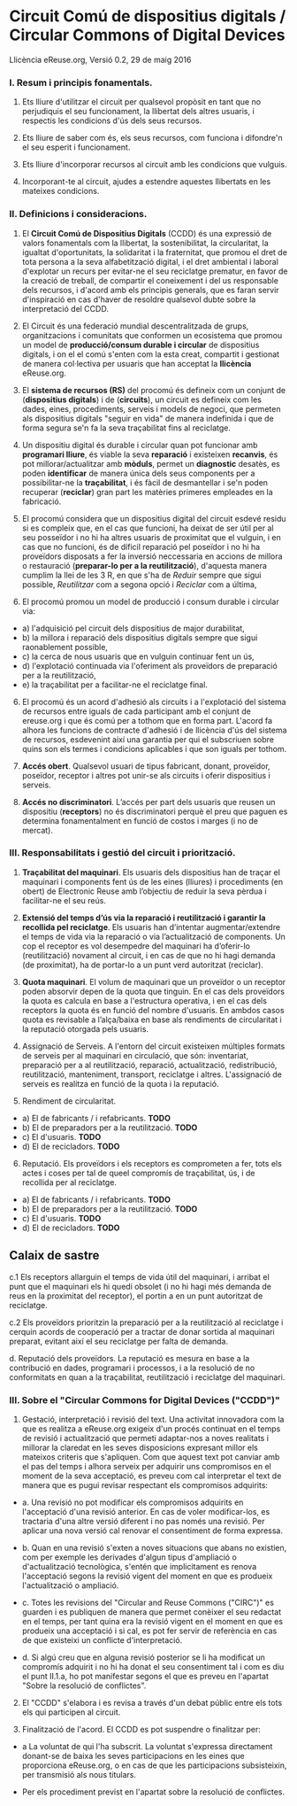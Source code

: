 Circuit Comú de dispositius digitals  / Circular Commons of Digital Devices
====================================
Llicència eReuse.org, Versió 0.2, 29 de maig 2016

### I. Resum i principis fonamentals.

1. Ets lliure d'utilitzar el circuit per qualsevol propòsit en tant que no perjudiquis el seu funcionament, la llibertat dels altres usuaris, i respectis les condicions d'ús dels seus recursos.

2. Ets lliure de saber com és, els seus recursos, com funciona i difondre'n el seu esperit i funcionament.

3. Ets lliure d'incorporar recursos al circuit amb les condicions que vulguis.

4. Incorporant-te al circuit, ajudes a estendre aquestes llibertats en les mateixes condicions.

### II. Definicions i consideracions.

1. El **Circuit Comú de Dispositius Digitals** (CCDD) és una expressió de valors fonamentals com la llibertat, la sostenibilitat, la circularitat, la igualtat d'oportunitats, la solidaritat i la fraternitat, que promou el dret de tota persona a la seva alfabetització digital, i el dret ambiental i laboral d'explotar un recurs per evitar-ne el seu reciclatge prematur, en favor de la creació de treball, de compartir el coneixement i del us responsable dels recursos, i d'acord amb els principis generals, que es faran servir d'inspiració en cas d'haver de resoldre qualsevol dubte sobre la interpretació del CCDD.

2. El Circuit és una federació mundial descentralitzada de grups, organitzacions i comunitats que conformen un ecosistema que promou un model de **producció/consum durable i circular** de dispositius digitals, i on el el comú s'enten com la  esta creat, compartit i gestionat de manera col·lectiva per usuaris que han acceptat la **llicència** eReuse.org.

3. El **sistema de recursos (RS)** del procomú és defineix com un conjunt de (**dispositius digitals**) i de (**circuits**), un circuit es defineix com les dades, eines, procediments, serveis i models de negoci, que permeten als dispositius digitals "seguir en vida" de manera indefinida i que de forma segura se'n fa la seva traçabilitat fins al reciclatge.

4. Un dispositiu digital és durable i circular quan pot funcionar amb **programari lliure**, és viable la seva **reparació** i existeixen **recanvis**, és pot millorar/actualitzar amb **mòduls**, permet un **diagnostic** desatès, es poden **identificar** de manera única dels seus components per a possibilitar-ne la **traçabilitat**, i és fàcil de desmantellar i se'n poden recuperar (**reciclar**) gran part les matèries primeres empleades en la fabricació.  

5. El procomú considera que un dispositius digital del circuit esdevé residu si es compleix que, en el cas que funcioni, ha deixat de ser útil per al seu posseïdor i no hi ha altres usuaris de proximitat que el vulguin, i en cas que no funcioni, és de díficil reparació pel poseïdor i no hi ha proveïdors disposats a fer la inversió neccessaria en accions de millora o restauració (**preparar-lo per a la reutilització**), d'aquesta manera cumplim la llei de les 3 R, en que s'ha de *Reduir* sempre que sigui possible, *Reutilitzar* com a segona opció i *Reciclar* com a última, 

6. El procomú promou un model de producció i consum durable i circular via: 

 * a) l'adquisició pel circuit dels dispositius de major durabilitat, 
 * b) la millora i reparació dels dispositius digitals sempre que sigui raonablement possible,
 * c) la cerca de nous usuaris que en vulguin continuar fent un ús,
 * d) l'explotació continuada via l'oferiment als proveïdors de preparació per a la reutilització,
 * e) la traçabilitat per a facilitar-ne el reciclatge final.

6. El procomú és un acord d'adhesió als circuits i a l'explotació del sistema de recursos entre iguals de cada participant amb el conjunt de ereuse.org i que és comú per a tothom que en forma part. L'acord fa alhora les funcions de contracte d'adhesió i de llicència d'ús del sistema de recursos, esdevenint així una garantia per qui el subscriuen sobre quins son els termes i condicions aplicables i que son iguals per tothom.

7. **Accés obert**. Qualsevol usuari de tipus fabricant, donant, proveïdor, poseïdor, receptor i altres pot unir-se als circuits i oferir dispositius i serveis.

8. **Accés no discriminatori**. L’accés per part dels usuaris que reusen un dispositiu (**receptors**) no és discriminatori perquè el preu que paguen es determina fonamentalment en funció de costos i marges (i no de mercat).


### III. Responsabilitats i gestió del circuit i priorització.

1. **Traçabilitat del maquinari**. Els usuaris dels dispositius han de traçar el maquinari i components fent ús de les eines (lliures) i procediments (en obert) de Electronic Reuse amb l’objectiu de reduir la seva pèrdua i facilitar-ne el seu reús.
 
2. **Extensió del temps d’ús via la reparació i reutilització i garantir la recollida pel reciclatge**. Els usuaris han d’intentar augmentar/extendre el temps de vida via la reparació o via l’actualització de components. Un cop el receptor es vol desempedre del maquinari ha d’oferir-lo (reutilització) novament al circuit, i en cas de que no hi hagi demanda (de proximitat), ha de portar-lo a un punt verd autoritzat (reciclar).

3. **Quota maquinari**. El volum de maquinari que un proveïdor o un receptor poden absorvir depen de la quota que tinguin. En el cas dels proveïdors la quota es calcula en base a l'estructura operativa, i en el cas dels receptors la quota és en funció del nombre d'usuaris. En ambdos casos quota es revisable a l’alça/baixa en base als rendiments de circularitat i la reputació otorgada pels usuaris. 

4. Assignació de Serveis. A l'entorn del circuit existeixen múltiples formats de serveis per al maquinari en circulació, que són: inventariat, preparació per a al reutilització, reparació, actualització, redistribució, reutilització, manteniment, transport, reciclatge i altres. L'assignació de serveis es realitza en funció de la quota i la reputació.

5. Rendiment de circularitat. 
  * a) El de fabricants / i refabricants. **TODO**
  * b) El de preparadors per a la reutilització. **TODO**
  * c) El d'usuaris. **TODO**
  * d) El de recicladors. **TODO**

6. Reputació. Els proveïdors i els receptors es comprometen a fer, tots els actes i coses per tal de queel compromís de traçabilitat, ús, i de recollida per al reciclatge. 
  * a) El de fabricants / i refabricants. **TODO**
  * b) El de preparadors per a la reutilització. **TODO**
  * c) El d'usuaris. **TODO**
  * d) El de recicladors. **TODO**


## Calaix de sastre ##
   c.1 Els receptors allarguin el temps de vida útil del maquinari, i arribat el punt que el maquinari els hi quedi obsolet (i no hi hagi més demanda de reus en la proximitat del receptor), el portin a en un punt autoritzat de reciclatge.
   
   c.2 Els proveïdors prioritzin la preparació per a la reutilització al reciclatge i cerquin acords de cooperació per a tractar de donar sortida al maquinari preparat, evitant així el seu reciclatge per falta de demanda. 


  d. Reputació dels proveïdors. La reputació es mesura en base a la contribució en dades, programari i processos, i a la resolució de no conformitats en quan a la traçabilitat, reutilització i reciclatge del maquinari.   


### III. Sobre el "Circular Commons for Digital Devices ("CCDD")"

1. Gestació, interpretació i revisió del text. Una activitat innovadora com la que es realitza a eReuse.org exigeix d'un procés continuat en el temps de revisió i actualització que permeti adaptar-nos a noves realitats i millorar la claredat en les seves disposicions expresant millor els mateixos criteris que s'apliquen. Com que aquest text pot canviar amb el pas del temps i alhora serveix per adquirir uns compromisos en el moment de la seva acceptació, es preveu com cal interpretar el text de manera que es pugui revisar respectant els compromisos adquirits:

* a. Una revisió no pot modificar els compromisos adquirits en l'acceptació d'una revisió anterior. En cas de voler modificar-los, es tractaria d'una altre versió diferent i no pas només una revisió. Per aplicar una nova versió cal renovar el consentiment de forma expressa. 

* b. Quan en una revisió s'exten a noves situacions que abans no existien, com per exemple les derivades d'algun tipus d'ampliació  o d'actualització tecnològica, s'entén que implicitament es renova l'acceptació segons la revisió vigent del moment en que es produeix l'actualització o ampliació.

* c. Totes les revisions del "Circular and Reuse Commons ("CIRC")" es guarden i es publiquen de manera que permet conèixer el seu redactat en el temps, per tant quina era la revisió vigent en el moment en que es produeix una acceptació i si cal, es pot fer servir de referència en cas de que existeixi un conflicte d'interpretació.

* d. Si algú creu que en alguna revisió posterior se li ha modificat un compromís adquirit i no hi ha donat el seu consentiment tal i com es diu el punt II.1.a, ho pot manifestar segons el que es preveu en l'apartat "Sobre la resolució de conflictes".

2. El "CCDD" s'elabora i es revisa a través d'un debat públic entre els tots els qui participen al circuit.

3. Finalització de l'acord. El CCDD es pot suspendre o finalitzar per:

  * a La voluntat de qui l'ha subscrit. La voluntat s'expressa directament donant-se de baixa les seves participacions en les eines que proporciona eReuse.org, o en cas de que les participacions subsisteixin, per transmisió als nous titulars.
  
  * Per els procediment previst en l'apartat sobre la resolució de conflictes.




